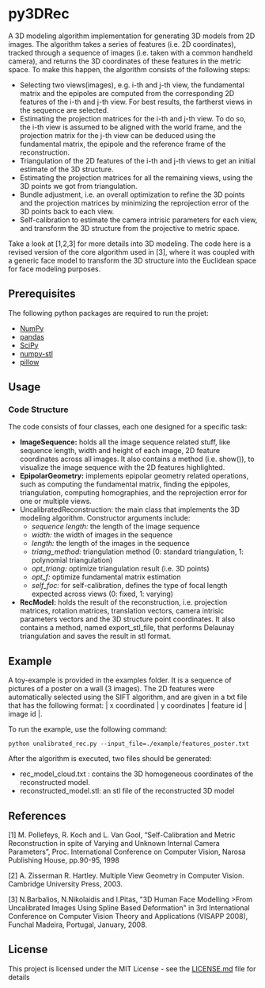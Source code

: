 # py3DRec
A 3D modeling algorithm implementation for generating 3D models from 2D images. The algorithm takes a series of features (i.e. 2D coordinates), tracked through a sequence of images (i.e. taken with a common handheld camera), and returns the 3D coordinates of these features in the metric space. To make this happen, the algorithm consists of the following steps: 
* Selecting two views(images), e.g. i-th and j-th view, the fundamental matrix and the epipoles are computed from the corresponding 2D features of the i-th and j-th view. For best results, the fartherst views in the sequence are selected.
* Estimating the projection matrices for the i-th and j-th view. To do so, the i-th view is assumed to be aligned with the world frame, and the projection matrix for the j-th view can be deduced using the fundamental matrix, the epipole and the reference frame of the reconstruction.
* Triangulation of the 2D features of the i-th and j-th views to get an initial estimate of the 3D structure. 
* Estimating the projection matrices for all the remaining views, using the 3D points we got from triangulation.
* Bundle adjustment, i.e. an overall optimization to refine the 3D points and the projection matrices by minimizing the reprojection error of the 3D points back to each view. 
* Self-calibration to estimate the camera intrisic parameters for each view, and transform the 3D structure from the projective to metric space. 

Take a look at [1,2,3] for more details into 3D modeling. The code here is a revised version of the core algorithm used in [3], where it was coupled with a generic face model to transform the 3D structure into the Euclidean space for face modeling purposes.


## Prerequisites 
The following python packages are required to run the projet: 
* [NumPy](http://www.numpy.org)
* [pandas](http://pandas.pydata.org) 
* [SciPy](https://www.scipy.org) 
* [numpy-stl](https://pypi.python.org/pypi/numpy-stl)
* [pillow](https://pillow.readthedocs.io/en/4.3.x/)


## Usage 
### Code Structure 

The code consists of four classes, each one designed for a specific task: 
* __ImageSequence:__ holds all the image sequence related stuff, like sequence length, width and height of each image, 2D feature coordinates across all images. It also contains a method (i.e. show()), to visualize the image sequence with the 2D features highlighted. 
* __EpipolarGeometry:__ implements epipolar geometry related operations, such as computing the fundamental matrix, finding the epipoles, triangulation, computing homographies, and the reprojection error for one or multiple views.
* UncalibratedReconstruction: the main class that implements the 3D modeling algorithm. Constructor arguments include: 
  * _sequence length:_ the length of the image sequence
  * _width:_ the width of images in the sequence
  * _length:_ the length of the images in the sequence
  * _triang_method:_ triangulation method (0: standard triangulation, 1: polynomial triangulation)
  * _opt_triang:_ optimize triangulation result (i.e. 3D points)
  * _opt_f:_ optimize fundamental matrix estimation
  * _self_foc:_ for self-calibration, defines the type of focal length expected across views (0: fixed, 1: varying)
* __RecModel:__ holds the result of the reconstruction, i.e. projection matrices, rotation matrices, translation vectors, camera intrisic parameters vectors and the 3D structure point coordinates. It also contains a method, named export_stl_file, that performs Delaunay triangulation and saves the result in stl format. 

## Example
A toy-example is provided in the examples folder. It is a sequence of pictures of a poster on a wall (3 images). The 2D features were automatically selected using the SIFT algorithm, and are given in a txt file that has the following format: 
| x coordinated | y coordinates | feature id  | image id |.

To run the example, use the following command: 
```
python unalibrated_rec.py --input_file=./example/features_poster.txt
```
After the algorithm is executed, two files should be generated: 
* rec_model_cloud.txt : contains the 3D homogeneous coordinates of the reconstructed model.
* reconstructed_model.stl: an stl file of the reconstructed 3D model


## References
[1]   M. Pollefeys, R. Koch and L. Van Gool, “Self-Calibration and Metric Reconstruction in spite of Varying and Unknown Internal Camera Parameters”, Proc. International Conference on Computer Vision, Narosa Publishing House, pp.90-95, 1998

[2]   A. Zisserman R. Hartley. Multiple View Geometry in Computer Vision. Cambridge University Press, 2003.

[3]   N.Barbalios, N.Nikolaidis and I.Pitas, "3D Human Face Modelling >From Uncalibrated Images Using Spline Based Deformation" in 3rd International Conference on Computer Vision Theory and Applications (VISAPP 2008), Funchal Madeira, Portugal, January, 2008.


## License

This project is licensed under the MIT License - see the [LICENSE.md](LICENSE.md) file for details

